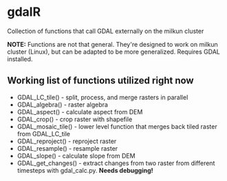 # gdalR
Collection of functions that call GDAL externally on the milkun cluster

**NOTE:** Functions are not that general. They're designed to work on milkun cluster (Linux), but can be adapted to be more generalized. Requires GDAL installed.
## Working list of functions utilized right now
* GDAL_LC_tile() - split, process, and merge rasters in parallel
* GDAL_algebra() - raster algebra
* GDAL_aspect() - calculate aspect from DEM
* GDAL_crop() - crop raster with shapefile
* GDAL_mosaic_tile() - lower level function that merges back tiled raster from GDAL_LC_tile
* GDAL_reproject() - reproject raster
* GDAL_resample() - resample raster
* GDAL_slope() - calculate slope from DEM
* GDAL_get_changes() - extract changes from two raster from different timesteps with gdal_calc.py. **Needs debugging!**